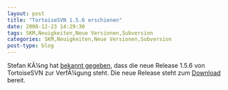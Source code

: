 ```yaml
---
layout: post
title: "TortoiseSVN 1.5.6 erschienen"
date: 2008-12-23 14:29:30
tags: SKM,Neuigkeiten,Neue Versionen,Subversion
categories: SKM,Neuigkeiten,Neue Versionen,Subversion
post-type: blog
---
```

Stefan KÃ¼ng hat <a href="http://groups.google.com/group/tortoisesvn/browse_thread/thread/1b2a0512d90b6541">bekannt gegeben</a>, dass die neue Release 1.5.6 von TortoiseSVN zur VerfÃ¼gung steht. Die neue Release steht zum <a href="http://tortoisesvn.net/downloads">Download</a> bereit.